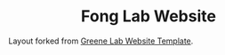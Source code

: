 <h1 align="center">Fong Lab Website</h1>

Layout forked from <a href="https://github.com/greenelab/lab-website-template">Greene Lab Website Template</a>.
